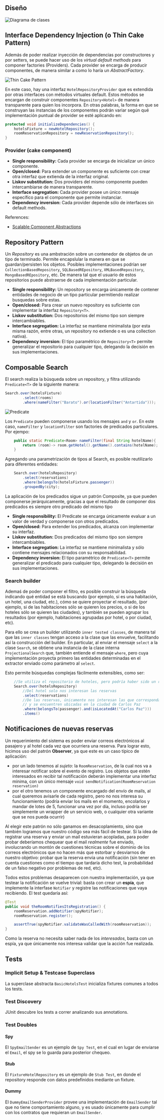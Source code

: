 ## Diseño

   ![Diagrama de clases](/documentation/class_diagram_hierarchy.png)

## Interface Dependency Injection (o Thin Cake Pattern)

Además de poder realizar inyección de dependencias por constructores y por setters, se puede hacer uso de
los *virtual default methods* para componer factories (Providers). Cada provider se encarga de producir componentes,
de manera similar a como lo haría un *AbstractFactory*.

   ![Thin Cake Pattern](/documentation/thin_cake_pattern.jpg)

En este caso, hay una interfaz `HotelRepositoryProvider` que es extendida por otras interfaces con métodos
virtuales default. Estos métodos se encargan de construir componentes `Repository<Hotel>` de manera transparente para
quien los incorpora.
En otras palabras, la forma en que se construyan las instancias de los componentes podrán variar según qué
implementación puntual de provider se esté aplicando en:

```java
protected void initializeDependencies() {
    hotelsFixture = newHotelRepository();
    roomReservationRepository = newReservationRepository();
}
```

### Provider (cake component)

 - **Single responsibility:** Cada provider se encarga de inicializar un único componente.
 - **Open/closed:** Para extender un componente es suficiente con crear otra interfaz que extienda de la interfaz original.
 - **Liskov substitution:** Dos providers del mismo componente pueden intercambiarse de manera transparente.
 - **Interface segregation:** Cada provider posee un único mensaje específico para el componente que permite instanciar.
 - **Dependency inversion:** Cada provider depende sólo de interfaces sin default methods.

References:

 - [Scalable Component Abstractions](http://lampwww.epfl.ch/~odersky/papers/ScalableComponent.pdf)


## Repository Pattern

Un *Repository* es una ambstración sobre un contenedor de objetos de un tipo de terminado.
Permite encapslular la manera en que se guardan/persisten los objetos.
Posibles implementaciones podrían ser `CollectionBasedRepository`, `SQLBasedREpository`, `XMLBasedRepository`, `MongoBasedREpository`, etc.
De manera tal que el usuario de estos repositorios puede abstraerse de cada implementación particular.

 - **Single responsibility:** Un repository se encarga únicamente de contener entidades de negocio de un tipo particular permitiendo realizar busquedas sobre estas.
 - **Open/closed:** Para crear un nuevo repository es suficiente con implementar la interfaz `Repository<T>`.
 - **Liskov substitution:** Dos repositorios del mismo tipo son siempre intercambiables.
 - **Interface segregation:** La interfaz se mantiene minimalista (por esta misma razón, entre otras, un repository no extiende o es una collection nativa).
 - **Dependency inversion:** El tipo paramétrico de `Repository<T>` permite generalizar el repositorio para cualquier tipo, delegando la decisión en sus implementaciones.



## Composable Search

El search realiza la búsqueda sobre un repository, y filtra utilizando `Predicate<T>` de la siguiente manera:

```java
Search.over(hotelsFixture)
        .select(rooms)
        .where(nameFilter("Barato").or(locationFilter("Antartida")));
```

![Predicate](/documentation/predicate.jpg)

Los `Predicate` pueden componerse usando los mensajes `and` y `or`. En este caso, `nameFilter` y `locationFilter` son
factories de predicados particulares.
Por ejempo:

```java
    public static Predicate<Room> nameFilter(final String hotelName){
        return (room)-> room.getHotel().getName().contains(hotelName);
    }
```

Agregando una parametrización de tipos al Search, es posible reutilizarlo para diferentes entidades:


```java
    Search.over(hotelsRepository)
        .select(reservations)
        .where(belongsTo(hotelsFixture.passenger))
        .groupedBy(city);
```

La aplicación de los predicados sigue un patrón Composite, ya que pueden componerse jerárquicamente, gracias a que el
resultado de componer dos predicados es siempre otro predicado del mismo tipo

 - **Single responsibility:** El Predicate se encarga únicamente evaluar a un valor de verdad y componerse con otros predicados.
 - **Open/closed:** Para extender los predicados, alcanza con implementar su interfaz.
 - **Liskov substitution:** Dos predicados del mismo tipo son siempre intercambiables.
 - **Interface segregation:** La interfaz se mantiene minimalista y sólo contiene mensajes relacionados con su responsabilidad.
 - **Dependency inversion:** El tipo paramétrico de `Predicate<T>` permite generalizar el predicado para cualquier tipo, delegando la decisión en sus implementaciones.

### Search builder

Ademaś de poder componer el filtro, es posible construir la búsqueda indicando qué entidad se
está buscando (por ejemplo, si es una habitación, un hotel, una ciudad, etc.), cómo se quiere proyectar el resultado,
(por ejemplo, si de las habitaciones sólo se quieren los precios, o si de los hoteles sólo se quieren las ciudades), y también
se pueden agrupar los resultados (por ejemplo, habitaciones agrupadas por hotel, o por ciudad, etc).

Para ello se crea un builder utilizando `inner tested classes`, de manera tal que las `inner classes` tengan acceso a la clase
que las envuelve, facilitando así la construcción del builder. En particular, al enviar el mensaje `select` a la clase `Search`,
se obtiene una instancia de la clase interna `ProjectionalSearch` que, también entiende el mensaje `where`, pero cuya implementación
proyecta primero las entidades determinadas en el extractor enviado como parámetro al `select`.


Esto permite búsquedas complejas fácilmente extensibles, como ser:


```java
    //Se utiliza el repositorio de hoteles, pero podría haber sido un repositorio de cualquier tipo
    Search.over(hotelsRepository)
        //Del hotel solo nos interesan las reservas
        .select(reservations)
        //De las reservas, únicamente nos interesan las que correspondan a cierto pasajero
        // y se encuentren ubicadas en la ciudad de Carlos Paz
        .where(belongsTo(passenger).and(isLocatedAt("Carlos Paz")))
        .items()
```


## Notificaciones de nuevas reservas

Un requerimiento del sistema es poder enviar correos electrónicos al pasajero y al hotel cada vez que ocurriera una reserva. Para lograr esto, hicimos uso del patrón **Observer**, ya que este es un caso típico de aplicación:

* por un lado tenemos al _sujeto_: la `RoomReservation`, de la cual nos va a interesar notificar sobre el evento de registro. Los objetos que estén interesados en recibir tal notificación deberán implementar una interfaz mínima, con un único mensaje `void sendNotification(RoomReservation reservation)`
* por el otro tenemos un componente encargado del envío de mails, al cual queremos avisarle de cada registro, pero no nos interesa su funcionamiento (podría enviar los mails en el momento, encolarlos y mandar de lotes de 5, funcionar una vez por día, incluso podría ser simplemente un wrapper de un servicio web, o cualquier otra variante que se nos pueda ocurrir)

Al elegir este patrón no sólo ganamos en desacoplamiento, sino que también logramos que nuestro código sea más fácil de testear. Si la idea de registrar una reserva y enviar un mail estuvieran acopladas, para poder probar deberíamos chequear que el mail _realmente_ fue enviado, involucrando un montón de cuestiones técnicas sobre el dominio de los correos electrónicos que no hacen más que estorbar y desviarnos de nuestro objetivo: probar que la reserva envia una notificación (sin tener en cuenta cuestiones como el tiempo que tardaría dicho test, la probabilidad de un falso negativo por problemas de red, etc).

Todos estos problemas desaparecen con nuestra implementación, ya que testear la notificación se vuelve trivial: basta con crear un **espía**, que implemente la interfase `Notifier` y registre las notificaciones que vaya recibiendo. El test quedaría así:

```java
@Test
public void theRoomNotifiesItsRegistration() {
    roomReservation.addNotifier(spyNotifier);
    roomReservation.register();

    assertTrue(spyNotifier.validateWasCalledWith(roomReservation));
}
```

Como la reserva no necesita saber nada de los _interesados_, basta con un espía, ya que únicamente nos interesa validar que la acción fue realizada.


## Tests

### Implicit Setup & Testcase Superclass

La superclase abstracta `BasicHotelsTest` inicializa fixtures comunes a todos los tests.

### Test Discovery

JUnit descubre los tests a correr analizando sus annotations.


### Test Doubles

#### Spy

El `SpyEmailSender` es un ejemplo de `Spy Test`, en el cual en lugar de enviarse el `Email`,
el spy se lo guarda para posterior chequeo.

#### Stub

El `FixtureHotelRepository` es un ejemplo de `Stub Test`, en donde el repository responde con datos
predefinidos mediante un fixture.

#### Dummy

El `DummyEmailSenderProvider` provee una implementación de `EmailSender` tal que no tiene comportamiento alguno, y es
usado únicamente para cumplir con los contratos que requieran un `EmailSender`.
